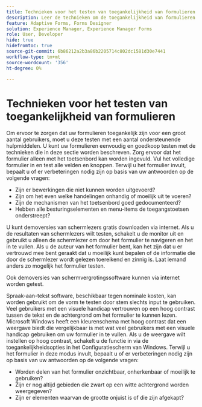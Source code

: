 ```yaml
---
title: Technieken voor het testen van toegankelijkheid van formulieren
description: Leer de technieken om de toegankelijkheid van formulieren te testen in formulierontwerper
feature: Adaptive Forms, Forms Designer
solution: Experience Manager, Experience Manager Forms
role: User, Developer
hide: true
hidefromtoc: true
source-git-commit: 6b86212a2b3a86b2205714c802dc1581d30e7441
workflow-type: tm+mt
source-wordcount: '356'
ht-degree: 0%

---
```


# Technieken voor het testen van toegankelijkheid van formulieren

Om ervoor te zorgen dat uw formulieren toegankelijk zijn voor een groot aantal gebruikers, moet u deze testen met een aantal ondersteunende hulpmiddelen. U kunt uw formulieren eenvoudig en goedkoop testen met de technieken die in deze sectie worden beschreven.
Zorg ervoor dat het formulier alleen met het toetsenbord kan worden ingevuld. Vul het volledige formulier in en test alle velden en knoppen. Terwijl u het formulier invult, bepaalt u of er verbeteringen nodig zijn op basis van uw antwoorden op de volgende vragen:

* Zijn er bewerkingen die niet kunnen worden uitgevoerd?
* Zijn om het even welke handelingen onhandig of moeilijk uit te voeren?
* Zijn de mechanismen van het toetsenbord goed gedocumenteerd?
* Hebben alle besturingselementen en menu-items de toegangstoetsen onderstreept?

U kunt demoversies van schermlezers gratis downloaden via internet. Als u de resultaten van schermlezers wilt testen, schakelt u de monitor uit en gebruikt u alleen de schermlezer om door het formulier te navigeren en het in te vullen. Als u de auteur van het formulier bent, kan het zijn dat u er vertrouwd mee bent geraakt dat u moeilijk kunt bepalen of de informatie die door de schermlezer wordt gelezen toereikend en zinnig is. Laat iemand anders zo mogelijk het formulier testen.

Ook demoversies van schermvergrotingssoftware kunnen via internet worden getest.

Spraak-aan-tekst software, beschikbaar tegen nominale kosten, kan worden gebruikt om de vorm te testen door stem slechts input te gebruiken.
Veel gebruikers met een visuele handicap vertrouwen op een hoog contrast tussen de tekst en de achtergrond om het formulier te kunnen lezen. Microsoft Windows heeft een kleurenschema met hoog contrast dat een weergave biedt die vergelijkbaar is met wat veel gebruikers met een visuele handicap gebruiken om uw formulier in te vullen. Als u de weergave wilt instellen op hoog contrast, schakelt u de functie in via de toegankelijkheidsopties in het Configuratiescherm van Windows. Terwijl u het formulier in deze modus invult, bepaalt u of er verbeteringen nodig zijn op basis van uw antwoorden op de volgende vragen:

* Worden delen van het formulier onzichtbaar, onherkenbaar of moeilijk te gebruiken?
* Zijn er nog altijd gebieden die zwart op een witte achtergrond worden weergegeven?
* Zijn er elementen waarvan de grootte onjuist is of die zijn afgekapt?



